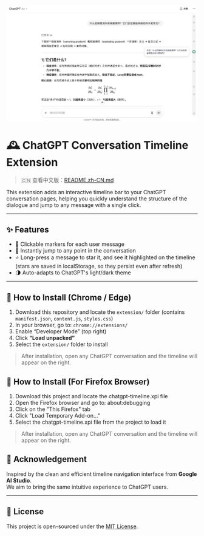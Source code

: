 <p align="center">
  <img src="public/preview.png" alt="Plugin Preview"">
</p>

# 🕰 ChatGPT Conversation Timeline Extension

> 🇨🇳 查看中文版：[README.zh-CN.md](./README.zh-CN.md)

This extension adds an interactive timeline bar to your ChatGPT conversation pages, helping you quickly understand the structure of the dialogue and jump to any message with a single click.

---

## ✨ Features

- 📍 Clickable markers for each user message  
- 🧭 Instantly jump to any point in the conversation  
- ⭐ Long-press a message to star it, and see it highlighted on the timeline (stars are saved in localStorage, so they persist even after refresh)  
- 🌗 Auto-adapts to ChatGPT's light/dark theme  

---

## 🧩 How to Install (Chrome / Edge)

1. Download this repository and locate the `extension/` folder (contains `manifest.json`, `content.js`, `styles.css`)
2. In your browser, go to: `chrome://extensions/`
3. Enable “Developer Mode” (top right)
4. Click **“Load unpacked”**
5. Select the `extension/` folder to install

> After installation, open any ChatGPT conversation and the timeline will appear on the right.

## 🧩 How to Install (For Firefox Browser)

1. Download this project and locate the chatgpt-timeline.xpi file
2. Open the Firefox browser and go to: about:debugging
3. Click on the "This Firefox" tab
4. Click "Load Temporary Add-on..."
5. Select the chatgpt-timeline.xpi file from the project to load it

> After installation, open any ChatGPT conversation and the timeline will appear on the right.

## 🙏 Acknowledgement

Inspired by the clean and efficient timeline navigation interface from **Google AI Studio**.  
We aim to bring the same intuitive experience to ChatGPT users.

---

## 📄 License

This project is open-sourced under the [MIT License](LICENSE).  